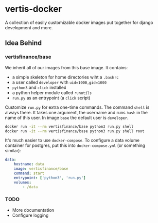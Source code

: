 # vertis-docker

A collection of easily customizable docker images put together for
django development and more.

## Idea Behind



### vertisfinance/base

We inherit all of our images from this base image. It contains:

- a simple skeleton for home directories wiht a `.bashrc`
- a user called `developer` with `uid=1000,gid=1000`
- `python3` and `click` installed
- a python helper module called `runutils`
- `run.py` as an entrypoint (a `click` script)

Customize `run.py` for extra one-time commands. The command `shell` is
always there. It takes one argument, the username and runs `bash` in the
name of this user. In image `base` the default user is `developer`.

```sh
docker run -it --rm vertisfinance/base python3 run.py shell
docker run -it --rm vertisfinance/base python3 run.py shell root
```

It's much easier to use `docker-compose`. To configure a data volume container
for postgres, put this into `docker-compose.yml` (or something similar):

```yaml
data:
    hostname: data
    image: vertisfinance/base
    command: start
    entrypoint: ['python3', 'run.py']
    volumes:
        - /data
```

### TODO

- More documentation
- Configure logging